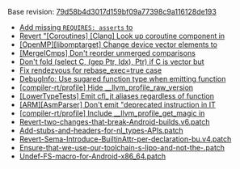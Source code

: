 Base revision: [79d58b4d3017d159bf09a77398c9a116128de193](https://github.com/llvm/llvm-project/commits/79d58b4d3017d159bf09a77398c9a116128de193)

- [Add missing `REQUIRES: asserts` to](https://android.googlesource.com/toolchain/llvm_android/+/4d06a59351a9c6d2258a477a418e2aa3e32c4385/patches/cherry/bd22a99c57b472774a8addcaeef503540abe7b57.patch)
- [Revert "[Coroutines] [Clang] Look up coroutine component in](https://android.googlesource.com/toolchain/llvm_android/+/4d06a59351a9c6d2258a477a418e2aa3e32c4385/patches/cherry/79f8b5f0d00fd10fee8aee3c3c58e17a8fea8946.patch)
- [[OpenMP][libomptarget] Change device vector elements to](https://android.googlesource.com/toolchain/llvm_android/+/4d06a59351a9c6d2258a477a418e2aa3e32c4385/patches/cherry/c3aecf87d5b97c3d3580457164e7fe4a19c4221a.patch)
- [[MergeICmps] Don't reorder unmerged comparisons](https://android.googlesource.com/toolchain/llvm_android/+/4d06a59351a9c6d2258a477a418e2aa3e32c4385/patches/cherry/f2fa6ad0476b318fdba46f09a2d59187228431ee.patch)
- [Don't fold (select C, (gep Ptr, Idx), Ptr) if C is vector but](https://android.googlesource.com/toolchain/llvm_android/+/4d06a59351a9c6d2258a477a418e2aa3e32c4385/patches/cherry/d0746f2e9bbf08f52196ae12f25d0ef7edcbbe4c.patch)
- [Fix rendezvous for rebase_exec=true case](https://android.googlesource.com/toolchain/llvm_android/+/4d06a59351a9c6d2258a477a418e2aa3e32c4385/patches/cherry/d5629b5d4d41ce71703105362f58dfcdbb6cc175.patch)
- [DebugInfo: Use sugared function type when emitting function](https://android.googlesource.com/toolchain/llvm_android/+/4d06a59351a9c6d2258a477a418e2aa3e32c4385/patches/cherry/85f612efeb352e759f120ee183bf31b1fd7e801a.patch)
- [[compiler-rt/profile] Hide __llvm_profile_raw_version](https://android.googlesource.com/toolchain/llvm_android/+/4d06a59351a9c6d2258a477a418e2aa3e32c4385/patches/cherry/69708477be258dbea2711f6a35c02685659b49d3.patch)
- [[LowerTypeTests] Emit cfi_jt aliases regardless of function](https://android.googlesource.com/toolchain/llvm_android/+/4d06a59351a9c6d2258a477a418e2aa3e32c4385/patches/cherry/3ccd041af920125595a992becd0e1e4083ce562b.patch)
- [[ARM][AsmParser] Don't emit "deprecated instruction in IT](https://android.googlesource.com/toolchain/llvm_android/+/4d06a59351a9c6d2258a477a418e2aa3e32c4385/patches/cherry/803d4f8a35ca8d6eeb5c172ae02705645e6dfe1f.patch)
- [[compiler-rt/profile] Include __llvm_profile_get_magic in](https://android.googlesource.com/toolchain/llvm_android/+/4d06a59351a9c6d2258a477a418e2aa3e32c4385/patches/cherry/1df7289af66c630480a676e2a5347dca5a3ede15.patch)
- [Revert-two-changes-that-break-Android-builds.v6.patch](https://android.googlesource.com/toolchain/llvm_android/+/4d06a59351a9c6d2258a477a418e2aa3e32c4385/patches/Revert-two-changes-that-break-Android-builds.v6.patch)
- [Add-stubs-and-headers-for-nl_types-APIs.patch](https://android.googlesource.com/toolchain/llvm_android/+/4d06a59351a9c6d2258a477a418e2aa3e32c4385/patches/Add-stubs-and-headers-for-nl_types-APIs.patch)
- [Revert-Sema-Introduce-BuiltinAttr-per-declaration-bu.v4.patch](https://android.googlesource.com/toolchain/llvm_android/+/4d06a59351a9c6d2258a477a418e2aa3e32c4385/patches/Revert-Sema-Introduce-BuiltinAttr-per-declaration-bu.v4.patch)
- [Ensure-that-we-use-our-toolchain-s-lipo-and-not-the-.patch](https://android.googlesource.com/toolchain/llvm_android/+/4d06a59351a9c6d2258a477a418e2aa3e32c4385/patches/Ensure-that-we-use-our-toolchain-s-lipo-and-not-the-.patch)
- [Undef-FS-macro-for-Android-x86_64.patch](https://android.googlesource.com/toolchain/llvm_android/+/4d06a59351a9c6d2258a477a418e2aa3e32c4385/patches/Undef-FS-macro-for-Android-x86_64.patch)